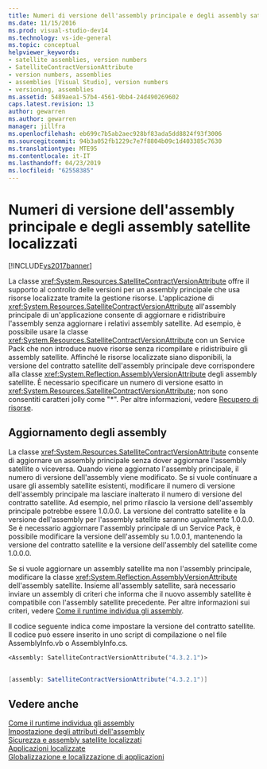 ```yaml
---
title: Numeri di versione dell'assembly principale e degli assembly satellite localizzati | Microsoft Docs
ms.date: 11/15/2016
ms.prod: visual-studio-dev14
ms.technology: vs-ide-general
ms.topic: conceptual
helpviewer_keywords:
- satellite assemblies, version numbers
- SatelliteContractVersionAttribute
- version numbers, assemblies
- assemblies [Visual Studio], version numbers
- versioning, assemblies
ms.assetid: 5489aea1-57b4-4561-9bb4-24d490269602
caps.latest.revision: 13
author: gewarren
ms.author: gewarren
manager: jillfra
ms.openlocfilehash: eb699c7b5ab2aec928bf83ada5dd8824f93f3006
ms.sourcegitcommit: 94b3a052fb1229c7e7f8804b09c1d403385c7630
ms.translationtype: MTE95
ms.contentlocale: it-IT
ms.lasthandoff: 04/23/2019
ms.locfileid: "62558385"
---
```

# <a name="version-numbers-for-main-and-localized-satellite-assemblies"></a>Numeri di versione dell'assembly principale e degli assembly satellite localizzati
[!INCLUDE[vs2017banner](../includes/vs2017banner.md)]

La classe <xref:System.Resources.SatelliteContractVersionAttribute> offre il supporto al controllo delle versioni per un assembly principale che usa risorse localizzate tramite la gestione risorse. L'applicazione di <xref:System.Resources.SatelliteContractVersionAttribute> all'assembly principale di un'applicazione consente di aggiornare e ridistribuire l'assembly senza aggiornare i relativi assembly satellite. Ad esempio, è possibile usare la classe <xref:System.Resources.SatelliteContractVersionAttribute> con un Service Pack che non introduce nuove risorse senza ricompilare e ridistribuire gli assembly satellite. Affinché le risorse localizzate siano disponibili, la versione del contratto satellite dell'assembly principale deve corrispondere alla classe <xref:System.Reflection.AssemblyVersionAttribute> degli assembly satellite. È necessario specificare un numero di versione esatto in <xref:System.Resources.SatelliteContractVersionAttribute>; non sono consentiti caratteri jolly come "*". Per altre informazioni, vedere [Recupero di risorse](http://msdn.microsoft.com/library/eca16922-1c46-4f68-aefe-e7a12283641f).  
  
## <a name="updating-assemblies"></a>Aggiornamento degli assembly  
 La classe <xref:System.Resources.SatelliteContractVersionAttribute> consente di aggiornare un assembly principale senza dover aggiornare l'assembly satellite o viceversa. Quando viene aggiornato l'assembly principale, il numero di versione dell'assembly viene modificato. Se si vuole continuare a usare gli assembly satellite esistenti, modificare il numero di versione dell'assembly principale ma lasciare inalterato il numero di versione del contratto satellite. Ad esempio, nel primo rilascio la versione dell'assembly principale potrebbe essere 1.0.0.0. La versione del contratto satellite e la versione dell'assembly per l'assembly satellite saranno ugualmente 1.0.0.0. Se è necessario aggiornare l'assembly principale di un Service Pack, è possibile modificare la versione dell'assembly su 1.0.0.1, mantenendo la versione del contratto satellite e la versione dell'assembly del satellite come 1.0.0.0.  
  
 Se si vuole aggiornare un assembly satellite ma non l'assembly principale, modificare la classe <xref:System.Reflection.AssemblyVersionAttribute> dell'assembly satellite. Insieme all'assembly satellite, sarà necessario inviare un assembly di criteri che informa che il nuovo assembly satellite è compatibile con l'assembly satellite precedente. Per altre informazioni sui criteri, vedere [Come il runtime individua gli assembly](http://msdn.microsoft.com/library/772ac6f4-64d2-4cfb-92fd-58096dcd6c34).  
  
 Il codice seguente indica come impostare la versione del contratto satellite. Il codice può essere inserito in uno script di compilazione o nel file AssemblyInfo.vb o AssemblyInfo.cs.  
  
```vb  
<Assembly: SatelliteContractVersionAttribute("4.3.2.1")>  
  
```  
  
```csharp  
[assembly: SatelliteContractVersionAttribute("4.3.2.1")]  
```  
  
## <a name="see-also"></a>Vedere anche  
 [Come il runtime individua gli assembly](http://msdn.microsoft.com/library/772ac6f4-64d2-4cfb-92fd-58096dcd6c34)   
 [Impostazione degli attributi dell'assembly](http://msdn.microsoft.com/library/36a98a81-b5b5-4c19-912a-11f91eff7f4e)   
 [Sicurezza e assembly satellite localizzati](../ide/security-and-localized-satellite-assemblies.md)   
 [Applicazioni localizzate](../ide/localizing-applications.md)   
 [Globalizzazione e localizzazione di applicazioni](../ide/globalizing-and-localizing-applications.md)
